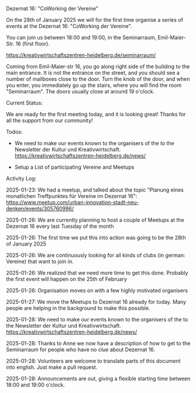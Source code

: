 Dezernat 16: "CoWorking der Vereine"

On the 28th of January 2025 we will for the first time organise a series of events at the Dezernat 16: "CoWorking der Vereine".

You can join us between 18:00 and 19:00, in the Seminarraum, Emil-Maier-Str. 16 (first floor). 

https://kreativwirtschaftszentren-heidelberg.de/seminarraum/

Coming from Emil-Maier-str 16, you go along right side of the building to the main entrance. 
It is not the entrance on the street, and you should see a number of mailboxes close to the door.
Turn the knob of the door, and when you enter, you immediately go up the stairs, where you will find the room "Seminarraum".
The doors usually close at around 19 o'clock.

Current Status: 

We are ready for the first meeting today, and it is looking great! Thanks for all the support from our community!

Todos:

- We need to make our events known to the organisers of the to the Newsletter der Kultur und Kreativwirtschaft. https://kreativwirtschaftszentren-heidelberg.de/news/ 

- Setup a List of participating Vereine and Meetups

Activity Log:

2025-01-23: We had a meetup, and talked about the topic "Planung eines monatlichen Treffpunktes für Vereine im Dezernat 16": https://www.meetup.com/urban-innovation-stadt-neu-denken/events/305760996/

2025-01-26: We are currently planning to host a couple of Meetups at the Dezernat 16 every last Tuesday of the month

2025-01-26: The first time we put this into action was going to be the 28th of January 2025

2025-01-26: We are continuously looking for all kinds of clubs (in german: Vereine) that want to join in.

2025-01-26: We realized that we need more time to get this done. Probably the first event will happen on the 25th of February

2025-01-26: Organisation moves on with a few highly motivated organisers

2025-01-27: We move the Meetups to Dezernat 16 already for today. Many people are helping in the background to make this possible.

2025-01-28: We need to make our events known to the organisers of the to the Newsletter der Kultur und Kreativwirtschaft. https://kreativwirtschaftszentren-heidelberg.de/news/ 

2025-01-28: Thanks to Anne we now have a description of how to get to the Seminarraum for people who have no clue about Dezernat 16.

2025-01-28: Volunteers are welcome to translate parts of this document into english. Just make a pull request.

2025-01-28: Announcements are out, giving a flexible starting time between 18:00 and 19:00 o'clock.
